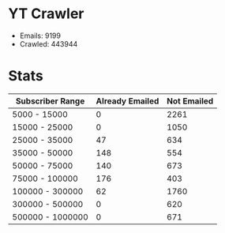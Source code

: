 # YT Crawler
- Emails: 9199
- Crawled: 443944

# Stats
| Subscriber Range  | Already Emailed | Not Emailed |
|-------|-------|-------|
| 5000 - 15000 | 0 | 2261 |
| 15000 - 25000 | 0 | 1050 |
| 25000 - 35000 | 47 | 634 |
| 35000 - 50000 | 148 | 554 |
| 50000 - 75000 | 140 | 673 |
| 75000 - 100000 | 176 | 403 |
| 100000 - 300000 | 62 | 1760 |
| 300000 - 500000 | 0 | 620 |
| 500000 - 1000000 | 0 | 671 |
